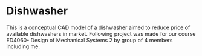 # Dishwasher
This is a conceptual CAD model of a dishwasher aimed to reduce price of available dishwashers in market.
Following project was made for our course ED4060- Design of Mechanical Systems 2 by group of 4 members including me.

